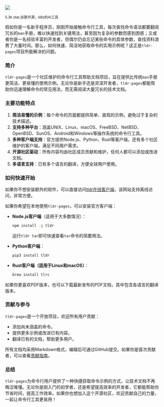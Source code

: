 <img src="/assets/image/250523-tldr.png"/> 

<small>5.3k star,谷歌开源，k8s的AI工具</small>

假如你是一名新手程序员，刚刚开始接触命令行工具，每次查找命令语法都要翻阅冗长的`man`手册，难以快速找到关键用法，甚至因为复杂的参数而感到困惑；又或者你是一名经验丰富的开发者，但偶尔仍会忘记某些命令的具体参数，查找资料浪费了大量时间。那么，如何快速、简洁地获取命令的实用示例呢？这正是`tldr-pages`项目所能解决的问题。

### 简介
`tldr-pages`是一个社区维护的命令行工具帮助文档项目，旨在提供比传统`man`手册更简洁、更易懂的使用示例。无论你是新手还是资深开发者，`tldr-pages`都能帮助你迅速理解命令的常见用法，而无需阅读大量冗长的技术文档。

### 主要功能特点
1. **简洁易懂的示例**：每个命令的页面都提供简单、直观的示例，避免过于复杂的技术描述。
2. **支持多种平台**：涵盖UNIX、Linux、macOS、FreeBSD、NetBSD、OpenBSD、SunOS、Android和Windows等操作系统的命令行工具。
3. **多种客户端支持**：官方提供Node.js、Python、Rust等客户端，还有多个社区维护的客户端，满足不同用户需求。
4. **开源社区驱动**：所有内容均由社区成员贡献和维护，任何人都可以添加或改进文档。
5. **多语言支持**：已有多个语言的翻译，方便全球用户使用。

### 如何快速开始
如果你不想安装额外的软件，可以直接访问[tldr在线客户端](https://tldr.inbrowser.app)，该网站支持离线访问，非常方便。

如果你希望在本地使用`tldr-pages`，可以安装官方客户端：

- **Node.js客户端**（适用于大多数情况）：
  ```sh
  npm install -g tldr
  ```
  运行`tldr tar`即可快速查看`tar`命令的简要用法。

- **Python客户端**：
  ```sh
  pip3 install tldr
  ```
  
- **Rust客户端（适用于Linux和macOS）**：
  ```sh
  brew install tlrc
  ```

如果你更喜欢PDF版本，也可以下载最新发布的PDF文档，其中包含各语言的翻译版本。

### 贡献与参与
`tldr-pages`是一个开放项目，欢迎所有用户贡献：
- 添加尚未涵盖的命令。
- 提供更多示例或改进已有内容。
- 翻译已有的文档，帮助更多用户。
  
所有文档均采用Markdown格式，编辑后可通过GitHub提交。如果你是首次贡献者，可以查看[贡献指南](https://github.com/tldr-pages/tldr)。

### 总结
`tldr-pages`为命令行用户提供了一种快捷获取命令示例的方式，让技术文档不再晦涩难懂。无论你是刚入门的初学者，还是希望提高效率的开发者，它都能帮助你节省时间，提高工作效率。如果你也想加入这个开源社区，欢迎贡献自己的力量，一起让命令行工具更易用！
